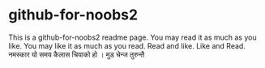 # github-for-noobs2

This is a github-for-noobs2 readme page.
You may read it as much as you like.
You may like it as much as you read.
Read and like.
Like and Read.
नमस्कार यो समय कैलास चियाको हो ।
मुड चेन्ज तुरुन्तै 
